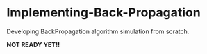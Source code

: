 # Implementing-Back-Propagation
Developing BackPropagation algorithm simulation from scratch.

<b><p>NOT READY YET!!</p></b>
